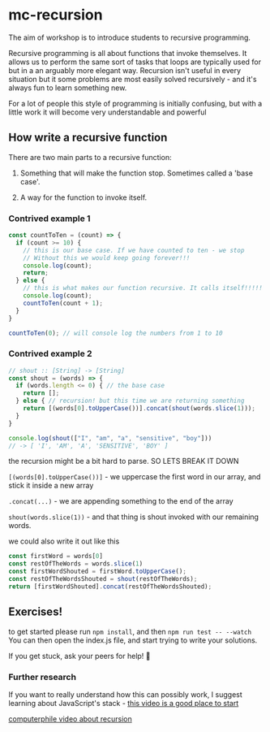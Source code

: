 # mc-recursion
The aim of workshop is to introduce students to recursive programming. 

 Recursive programming is all about functions that invoke themselves. It allows 
 us to perform the same sort of tasks that loops are typically used for but in a
 an arguably more elegant way. Recursion isn't useful in every situation but it 
 some problems are most easily solved recursively - and it's always fun to learn
 something new.

 For a lot of people this style of programming is initially confusing, but with
 a little work it will become very understandable and powerful


## How write a recursive function

 There are two main parts to a recursive function:
 1. Something that will make the function stop. Sometimes called a 'base
 case'.
 
 2. A way for the function to invoke itself. 

### Contrived example 1

```js
const countToTen = (count) => {
  if (count >= 10) {
    // this is our base case. If we have counted to ten - we stop
    // Without this we would keep going forever!!!
    console.log(count);
    return;
  } else {
    // this is what makes our function recursive. It calls itself!!!!!
    console.log(count);
    countToTen(count + 1);
  }
}

countToTen(0); // will console log the numbers from 1 to 10
```



### Contrived example 2 

```js
// shout :: [String] -> [String]
const shout = (words) => {
  if (words.length <= 0) { // the base case
    return [];
  } else { // recursion! but this time we are returning something
    return [(words[0].toUpperCase())].concat(shout(words.slice(1)));
  }
}

console.log(shout(["I", "am", "a", "sensitive", "boy"])) 
// -> [ 'I', 'AM', 'A', 'SENSITIVE', 'BOY' ]
```


the recursion might be a bit hard to parse. SO LETS BREAK IT
DOWN

`[(words[0].toUpperCase())]` - we uppercase the first word in our array, and stick it inside a new array

`.concat(...)` - we are appending something to the end of the array


`shout(words.slice(1))` - and that thing is shout invoked with our remaining words.


we could also write it out like this
```js
const firstWord = words[0]
const restOfTheWords = words.slice(1)
const firstWordShouted = firstWord.toUpperCase();
const restOfTheWordsShouted = shout(restOfTheWords);
return [firstWordShouted].concat(restOfTheWordsShouted);
```

## Exercises!

to get started please run `npm install`, and then `npm run test -- --watch`
You can then open the index.js file, and start trying to write your solutions.

If you get stuck, ask your peers for help! 🦄


### Further research
If you want to really understand how this can possibly work, I suggest learning
about JavaScript's stack - [ this video is a good place to start ](https://www.youtube.com/watch?v=8aGhZQkoFbQ)


[computerphile video about recursion](https://www.youtube.com/watch?v=Mv9NEXX1VHc)


